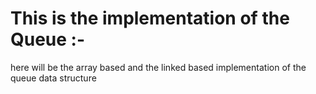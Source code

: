 # This is the implementation of the Queue :-
here will be the array based and the linked based implementation of the queue data structure

